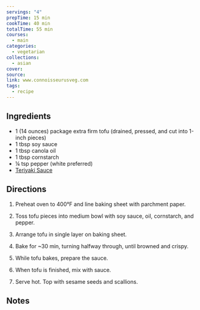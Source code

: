 ```yaml
---
servings: "4"
prepTime: 15 min
cookTime: 40 min
totalTime: 55 min
courses:
  - main
categories:
  - vegetarian
collections:
  - asian
cover:
source:
link: www.connoisseurusveg.com
tags:
  - recipe
---
```





## Ingredients

- 1 (14 ounces) package extra firm tofu (drained, pressed, and cut into 1-inch pieces)
- 1 tbsp soy sauce
- 1 tbsp canola oil
- 1 tbsp cornstarch
- ¼ tsp pepper (white preferred)
- [Teriyaki Sauce](../Sauces/Teriyaki%20Sauce.md)


## Directions

1. Preheat oven to 400°F and line baking sheet with parchment paper.

2. Toss tofu pieces into medium bowl with soy sauce, oil, cornstarch, and pepper.

3. Arrange tofu in single layer on baking sheet.

4. Bake for ~30 min, turning halfway through, until browned and crispy.

5. While tofu bakes, prepare the sauce.

6. When tofu is finished, mix with sauce.

7. Serve hot. Top with sesame seeds and scallions.


## Notes
